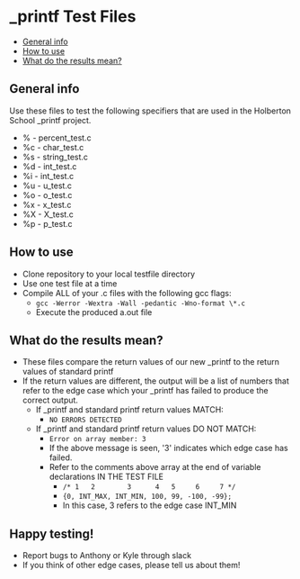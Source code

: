 # \_printf Test Files
* [General info](#general-info)
* [How to use](#how-to-use)
* [What do the results mean?](#what-do-the-results-mean)

## General info
Use these files to test the following specifiers that are used in the Holberton School \_printf project.
* %  - percent\_test.c
* %c - char\_test.c
* %s - string\_test.c
* %d - int\_test.c
* %i - int\_test.c
* %u - u\_test.c
* %o - o\_test.c
* %x - x\_test.c
* %X - X\_test.c
* %p - p\_test.c

## How to use
* Clone repository to your local testfile directory
* Use one test file at a time
* Compile ALL of your .c files with the following gcc flags:
  * `gcc -Werror -Wextra -Wall -pedantic -Wno-format \*.c`
  * Execute the produced a.out file

## What do the results mean?
* These files compare the return values of our new \_printf to the return values of standard printf
* If the return values are different, the output will be a list of numbers that refer to the edge case which your \_printf has failed to produce the correct output.
  * If \_printf and standard printf return values MATCH:
    * `NO ERRORS DETECTED`
  * If \_printf and standard printf return values DO NOT MATCH:
    * `Error on array member: 3`
    * If the above message is seen, '3' indicates which edge case has failed.
    * Refer to the comments above array at the end of variable declarations IN THE TEST FILE
      * `/* 1   2        3      4   5     6     7 */`
      * `{0, INT_MAX, INT_MIN, 100, 99, -100, -99};`
      * In this case, 3 refers to the edge case INT\_MIN

## Happy testing!
* Report bugs to Anthony or Kyle through slack
* If you think of other edge cases, please tell us about them!

